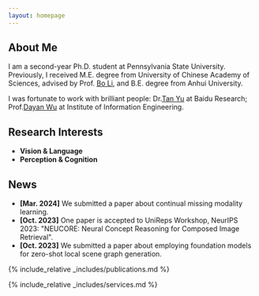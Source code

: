 ```yaml
---
layout: homepage
---
```


## About Me

I am a second-year Ph.D. student at Pennsylvania State University. Previously, I received M.E. degree from University of Chinese Academy of Sciences, advised by Prof. [Bo Li](https://scholar.google.com/citations?user=6XzLzIQAAAAJ), and B.E. degree from Anhui University.

I was fortunate to work with brilliant people: Dr.[Tan Yu](https://sites.google.com/site/tanyuspersonalwebsite/) at Baidu Research; Prof.[Dayan Wu](https://scholar.google.com/citations?user=O6g-IHsAAAAJ) at Institute of Information Engineering.

## Research Interests

- **Vision & Language**
- **Perception & Cognition**

## News
- **[Mar. 2024]** We submitted a paper about continual missing modality learning.
- **[Oct. 2023]** One paper is accepted to UniReps Workshop, NeurIPS 2023: "NEUCORE: Neural Concept Reasoning for Composed Image Retrieval".
- **[Oct. 2023]** We submitted a paper about employing foundation models for zero-shot local scene graph generation.

{% include_relative _includes/publications.md %}

{% include_relative _includes/services.md %}
